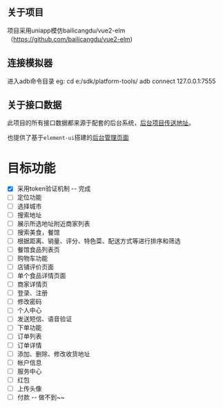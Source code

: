 ## 关于项目

项目采用uniapp模仿bailicangdu/vue2-elm（https://github.com/bailicangdu/vue2-elm)

## 连接模拟器

进入adb命令目录  eg: cd e:/sdk/platform-tools/    adb connect 127.0.0.1:7555 

## 关于接口数据

此项目的所有接口数据都来源于配套的后台系统，[后台项目传送地址](https://github.com/94club/template_express/tree/elm_node)。

也提供了基于`element-ui`搭建的[后台管理页面](https://github.com/94club/uniapp_elm_manage)

# 目标功能
- [x] 采用token验证机制 -- 完成
- [ ] 定位功能
- [ ] 选择城市
- [ ] 搜索地址 
- [ ] 展示所选地址附近商家列表 
- [ ] 搜索美食，餐馆 
- [ ] 根据距离、销量、评分、特色菜、配送方式等进行排序和筛选 
- [ ] 餐馆食品列表页 
- [ ] 购物车功能 
- [ ] 店铺评价页面 
- [ ] 单个食品详情页面 
- [ ] 商家详情页 
- [ ] 登录、注册 
- [ ] 修改密码 
- [ ] 个人中心 
- [ ] 发送短信、语音验证 
- [ ] 下单功能 
- [ ] 订单列表 
- [ ] 订单详情 
- [ ] 添加、删除、修改收货地址 
- [ ] 帐户信息 
- [ ] 服务中心 
- [ ] 红包 
- [ ] 上传头像 
- [ ] 付款 -- 做不到~~
